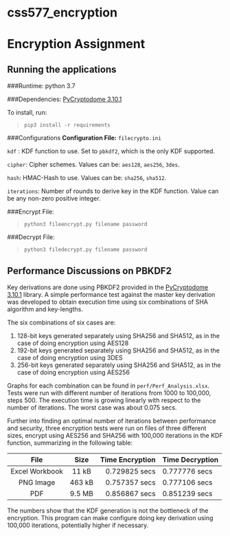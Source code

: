 # css577_encryption 
# Encryption Assignment


## Running the applications

###Runtime: python 3.7

###Dependencies: [PyCryptodome 3.10.1](https://pycryptodome.readthedocs.io/en/latest/)

To install, run: 
> `pip3 install -r requirements`

###Configurations
**Configuration File:** `filecrypto.ini`

`kdf` : KDF function to use. Set to `pbkdf2`, which is the only KDF supported.

`cipher`: Cipher schemes. Values can be: `aes128`, `aes256`, `3des`.

`hash`: HMAC-Hash to use. Values can be: `sha256`, `sha512`.

`iterations`: Number of rounds to derive key in the KDF function. Value can be any non-zero positive integer.

###Encrypt File:
>`python3 fileencrypt.py filename password`

###Decrypt File:
>`python3 filedecrypt.py filename password`

## Performance Discussions on PBKDF2
Key derivations are done using PBKDF2 provided in the [PyCryptodome 3.10.1](https://pycryptodome.readthedocs.io/en/latest/)
 library. A simple performance test against the master key derivation was developed to obtain execution time using 
six combinations of SHA algorithm and key-lengths.

The six combinations of six cases are:
1. 128-bit keys generated separately using SHA256 and SHA512, as in the case of doing encryption using AES128
1. 192-bit keys generated separately  using SHA256 and SHA512, as in the case of doing encryption using 3DES
1. 256-bit keys generated separately  using SHA256 and SHA512, as in the case of doing encryption using AES256

Graphs for each combination can be found in `perf/Perf_Analysis.xlsx`. Tests were run with different number of iterations 
from 1000 to 100,000, steps 500. The execution time is growing linearly with respect to the number of iterations. The 
worst case was about 0.075 secs.

Further into finding an optimal number of iterations between performance and security, three encryption tests were run on
files of three different sizes, encrypt using AES256 and SHA256 with 100,000 iterations in the KDF function, summarizing in the following table:

| File               | Size            | Time Encryption | Time Decryption
| :-----------------:| :-------------: | --------------: | ----------------
| Excel Workbook     |      11 kB      | 0.729825 secs   | 0.777776 secs
| PNG Image          |     463 kB      | 0.757357 secs   | 0.777106 secs
| PDF                |     9.5 MB      | 0.856867 secs   | 0.851239 secs

The numbers show that the KDF generation is not the bottleneck of the encryption. This program can make configure doing 
key derivation using 100,000 iterations, potentially higher if necessary.
